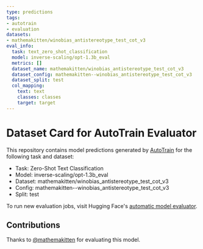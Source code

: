 ```yaml
---
type: predictions
tags:
- autotrain
- evaluation
datasets:
- mathemakitten/winobias_antistereotype_test_cot_v3
eval_info:
  task: text_zero_shot_classification
  model: inverse-scaling/opt-1.3b_eval
  metrics: []
  dataset_name: mathemakitten/winobias_antistereotype_test_cot_v3
  dataset_config: mathemakitten--winobias_antistereotype_test_cot_v3
  dataset_split: test
  col_mapping:
    text: text
    classes: classes
    target: target
---
```

# Dataset Card for AutoTrain Evaluator

This repository contains model predictions generated by [AutoTrain](https://huggingface.co/autotrain) for the following task and dataset:

* Task: Zero-Shot Text Classification
* Model: inverse-scaling/opt-1.3b_eval
* Dataset: mathemakitten/winobias_antistereotype_test_cot_v3
* Config: mathemakitten--winobias_antistereotype_test_cot_v3
* Split: test

To run new evaluation jobs, visit Hugging Face's [automatic model evaluator](https://huggingface.co/spaces/autoevaluate/model-evaluator).

## Contributions

Thanks to [@mathemakitten](https://huggingface.co/mathemakitten) for evaluating this model.
